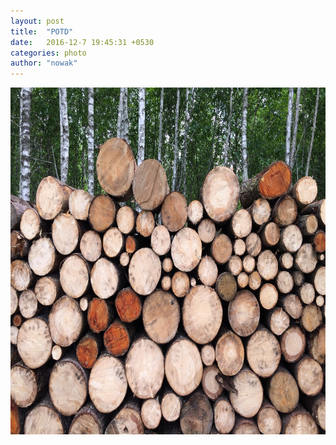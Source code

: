```yaml
---
layout: post
title:  "POTD"
date:   2016-12-7 19:45:31 +0530
categories: photo
author: "nowak"
---
```


<!-- 
![](/images/logs.jpg)
*caption* -->

<a href="{{site.url}}">
	<img src="/images/logs.jpg" alt="Drawing" style="width: 740px; height: 555px"/>
</a>